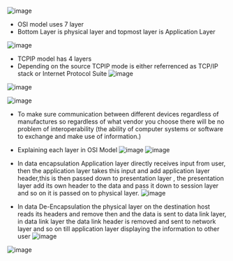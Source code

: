 ![image](https://user-images.githubusercontent.com/58290134/140177523-078487df-9cb7-4791-abd0-e44403fe4b02.png)
* OSI model uses 7 layer
* Bottom Layer is physical layer and topmost layer is Application Layer

![image](https://user-images.githubusercontent.com/58290134/140177736-c2c60a86-aa66-4d41-b920-41d58562cb0e.png)

* TCPIP model has 4 layers
* Depending on the source TCPIP mode is either referrenced as TCP/IP stack or Internet Protocol Suite
![image](https://user-images.githubusercontent.com/58290134/140178234-0b50c227-010e-40cb-9962-e4927ca0c6e7.png)

![image](https://user-images.githubusercontent.com/58290134/140178538-a3dbea66-e68b-45c8-a81c-51c9442fc4e2.png)

![image](https://user-images.githubusercontent.com/58290134/140178852-e51058cf-75a3-46f4-a2c9-515fc46c14aa.png)
* To make sure communication between different devices regardless of manufactures so regardless of what vendor you choose there will be no problem of interoperability (the ability of computer systems or software to exchange and make use of information.)

* Explaining each layer in OSI Model
![image](https://user-images.githubusercontent.com/58290134/140467346-003fadc4-82df-494e-a702-3c6d8be60a1b.png)
![image](https://user-images.githubusercontent.com/58290134/140467451-1713fb1a-94e5-497d-b0ce-0dadcd4351ce.png)

* In data encapsulation Application layer directly receives input from user, then the application layer takes this input and add application layer header,this is then passed down to presentation layer , the presentation layer add its own header to the data and pass it down to session layer and so on it is passed on to physical layer.
![image](https://user-images.githubusercontent.com/58290134/140467967-fad0f32b-56df-427e-8258-a6eba19ace1f.png)

* In data De-Encapsulation the physical layer on the destination host reads its headers and remove then and the data is sent to data link layer, in data link layer the data link header is removed and sent to network layer and so on till application layer displaying the information to other user
![image](https://user-images.githubusercontent.com/58290134/140468337-f7602249-0802-4c5a-ba61-33258de50ad6.png)

![image](https://user-images.githubusercontent.com/58290134/140468463-f51febfc-cc82-4b33-9e43-c25965b428b7.png)

